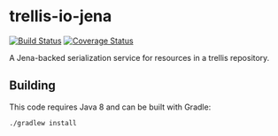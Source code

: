 # trellis-io-jena

[![Build Status](https://travis-ci.org/trellis-ldp/trellis-io-jena.png?branch=master)](https://travis-ci.org/trellis-ldp/trellis-io-jena)
[![Coverage Status](https://coveralls.io/repos/github/trellis-ldp/trellis-io-jena/badge.svg?branch=master)](https://coveralls.io/github/trellis-ldp/trellis-io-jena?branch=master)

A Jena-backed serialization service for resources in a trellis repository.

## Building

This code requires Java 8 and can be built with Gradle:

    ./gradlew install
